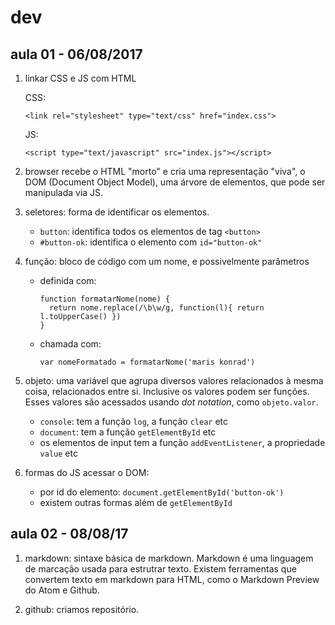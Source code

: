 # dev

## aula 01 - 06/08/2017

1. linkar CSS e JS com HTML

    CSS:
    ```
    <link rel="stylesheet" type="text/css" href="index.css">
    ```

    JS:
    ```
    <script type="text/javascript" src="index.js"></script>
    ```

1. browser recebe o HTML "morto" e cria uma representação "viva", o DOM (Document Object Model), uma árvore de elementos, que pode ser manipulada via JS.

1. seletores: forma de identificar os elementos.
    - `button`: identifica todos os elementos de tag `<button>`
    - `#button-ok`: identifica o elemento com `id="button-ok"`

1. função: bloco de código com um nome, e possivelmente parâmetros
    - definida com:
      ```
      function formatarNome(nome) {
        return nome.replace(/\b\w/g, function(l){ return l.toUpperCase() })
      }
      ```

    - chamada com:
      ```
      var nomeFormatado = formatarNome('maris konrad')
      ```

1. objeto: uma variável que agrupa diversos valores relacionados à mesma coisa, relacionados entre si. Inclusive os valores podem ser funções. Esses valores são acessados usando *dot notation*, como `objeto.valor`.
    - `console`: tem a função `log`, a função `clear` etc
    - `document`: tem a função `getElementById` etc
    - os elementos de input tem a função `addEventListener`, a propriedade `value` etc

1. formas do JS acessar o DOM:
    - por id do elemento: `document.getElementById('button-ok')`
    - existem outras formas além de `getElementById`


## aula 02 - 08/08/17

1. markdown: sintaxe básica de markdown. Markdown é uma linguagem de marcação usada para estrutrar texto. Existem ferramentas que convertem texto em markdown para HTML, como o Markdown Preview do Atom e Github.

1. github: criamos repositório.
